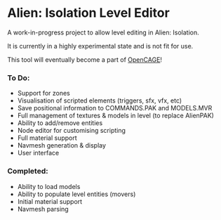 # Alien: Isolation Level Editor

A work-in-progress project to allow level editing in Alien: Isolation.

It is currently in a highly experimental state and is not fit for use.

This tool will eventually become a part of [OpenCAGE](https://github.com/MattFiler/OpenCAGE)!

### To Do:

* Support for zones
* Visualisation of scripted elements (triggers, sfx, vfx, etc)
* Save positional information to COMMANDS.PAK and MODELS.MVR
* Full management of textures & models in level (to replace AlienPAK)
* Ability to add/remove entities
* Node editor for customising scripting
* Full material support
* Navmesh generation & display
* User interface 

### Completed:

* Ability to load models
* Ability to populate level entities (movers)
* Initial material support
* Navmesh parsing